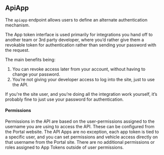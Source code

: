 ## ApiApp

The `apiapp` endpoint allows users to define an alternate authentication mechanism.

The App token interface is used primarily for integrations you hand off to another team or 3rd party developer, where you’d rather give them a revokable token for authentication rather than sending your password with the request.  

The main benefits being:

1.   You can revoke access later from your account, without having to change your password.
1.   You’re not giving your developer access to log into the site, just to use the API.

If you're the site user, and you’re doing all the integration work yourself, it’s probably fine to just use your password for authentication.

#### Permissions

Permissions in the API are based on the user-permissions assigned to the username you are using to access the API.  These can be configured from the Portal website.  The API Apps are no exception, each app token is tied to a specific user, and you can set permissions and vehicle access directly on that username from the Portal site.  There are no additional permissions or roles assigned to App Tokens outside of user permissions.

